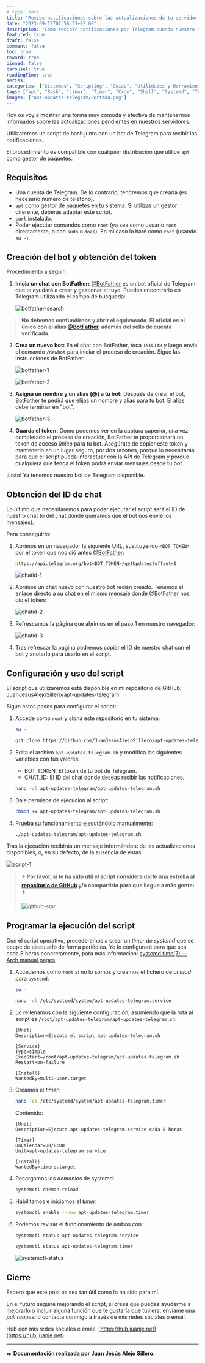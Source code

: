 ```yaml
---
# type: docs 
title: "Recibe notificaciones sobre las actualizaciones de tu servidor en Telegram"
date: "2023-09-12T07:56:33+02:00"
description: "Cómo recibir notificaciones por Telegram cuando nuestro servidor tenga actualizaciones por instalar."
featured: true
draft: false
comment: false
toc: true
reward: true
pinned: false
carousel: true
readingTime: true
series:
categories: ["Sistemas", "Scripting", "Guías", "Utilidades y Herramientas", "Linux", "HomeLab", "VPS", "Monitorización", "Notificaciones"]
tags: ["apt", "Bash", "Linux", "Timer", "Cron", "Shell", "Systemd", "Telegram"]
images: ["apt-updates-telegram/Portada.png"]
---
```


Hoy os voy a mostrar una forma muy cómoda y efectiva de mantenernos informados sobre las actualizaciones pendientes en nuestros servidores.

Utilizaremos un script de bash junto con un bot de Telegram para recibir las notificaciones.

El procedimiento es compatible con cualquier distribución que utilice `apt` como gestor de paquetes.

<!--more-->

## **Requisitos**

- Una cuenta de Telegram. De lo contrario, tendremos que crearla (es necesario número de teléfono).
- `apt` como gestor de paquetes en tu sistema. Si utilizas un gestor diferente, deberás adaptar este script.
- `curl` instalado.
- Poder ejecutar comandos como `root` (ya sea como usuario `root` directamente, o con `sudo` o `doas`). En mi caso lo haré como `root` (usando `su -`).

## **Creación del bot y obtención del token**

Procedimiento a seguir:

1. **Inicia un chat con BotFather:** [@BotFather](https://t.me/botfather) es un bot oficial de Telegram que te ayudará a crear y gestionar el tuyo. Puedes encontrarlo en Telegram utilizando el campo de búsqueda:

    ![botfather-search](img/botfather-search.png)

> **No debemos confundirnos y abrir el equivocado. El oficial es el único con el alias [@BotFather](https://t.me/botfather), además del sello de cuenta verificada.**

2. **Crea un nuevo bot:** En el chat con BotFather, toca `INICIAR` y luego envía el comando `/newbot` para iniciar el proceso de creación. Sigue las instrucciones de BotFather.

    ![botfather-1](img/botfather-1.png)

    ![botfather-2](img/botfather-2.png)

3. **Asigna un nombre y un alias (@) a tu bot:** Después de crear el bot, BotFather te pedirá que elijas un nombre y alias para tu bot. El alias debe terminar en "bot".

    ![botfather-3](img/botfather-3.png)

4. **Guarda el token:** Como podemos ver en la captura superior, una vez completado el proceso de creación, BotFather te proporcionará un token de acceso *único* para tu bot. Asegúrate de copiar este token y mantenerlo en un lugar seguro, por dos razones, porque lo necesitarás para que el script pueda interactuar con la API de Telegram y porque cualquiera que tenga el token podrá enviar mensajes desde tu bot.

¡Listo! Ya tenemos nuestro bot de Telegram disponible.

## **Obtención del ID de chat**

Lo último que necesitaremos para poder ejecutar el script será el ID de nuestro chat (o del chat donde queramos que el bot nos envíe los mensajes).

Para conseguirlo:

1. Abrimos en un navegador la siguiente URL, sustituyendo `<BOT_TOKEN>` por el token que nos dió antes [@BotFather](https://t.me/botfather):

    ```
    https://api.telegram.org/bot<BOT_TOKEN>/getUpdates?offset=0
    ```

    ![chatid-1](img/chatid-1.png)

2. Abrimos un chat nuevo con nuestro bot recién creado. Tenemos el enlace directo a su chat en el mismo mensaje donde [@BotFather](https://t.me/botfather) nos dio el token:

    ![chatid-2](img/chatid-2.png)

3. Refrescamos la página que abrimos en el paso 1 en nuestro navegador:

    ![chatid-3](img/chatid-3.png)

4. Tras refrescar la página podremos copiar el ID de nuestro chat con el bot y anotarlo para usarlo en el script.

## **Configuración y uso del script**

El script que utilizaremos está disponible en mi repositorio de GitHub: [JuanJesusAlejoSillero/apt-updates-telegram](https://github.com/JuanJesusAlejoSillero/apt-updates-telegram)

Sigue estos pasos para configurar el script:

1. Accede como `root` y clona este repositorio en tu sistema:

    ```bash
    su -

    git clone https://github.com/JuanJesusAlejoSillero/apt-updates-telegram.git
    ```

2. Edita el archivo `apt-updates-telegram.sh` y modifica las siguientes variables con tus valores:

    - BOT_TOKEN: El token de tu bot de Telegram.
    - CHAT_ID: El ID del chat donde deseas recibir las notificaciones.

    ```bash
    nano -cl apt-updates-telegram/apt-updates-telegram.sh
    ```

3. Dale permisos de ejecución al script:

    ```bash
    chmod +x apt-updates-telegram/apt-updates-telegram.sh
    ```

4. Prueba su funcionamiento ejecutándolo manualmente:

    ```bash
    ./apt-updates-telegram/apt-updates-telegram.sh
    ```

Tras la ejecución recibirás un mensaje informándote de las actualizaciones disponibles, o, en su defecto, de la ausencia de estas:

![script-1](img/script-1.png)

> **⭐️ Por favor, si te ha sido útil el script considera darle una estrella al [repositorio de GitHub](https://github.com/JuanJesusAlejoSillero/apt-updates-telegram) y/o compartirlo para que llegue a más gente: ⭐️**
>
> ![github-star](img/github-star.gif)

## **Programar la ejecución del script**

Con el script operativo, procederemos a crear un *timer de systemd* que se ocupe de ejecutarlo de forma periódica. Yo lo configuraré para que sea cada 8 horas concretamente, para más información: [systemd.time(7) — Arch manual pages](https://man.archlinux.org/man/systemd.time.7)

1. Accedemos como `root` si no lo somos y creamos el fichero de *unidad* para `systemd`:

    ```bash
    su -

    nano -cl /etc/systemd/system/apt-updates-telegram.service
    ```

2. Lo rellenamos con la siguiente configuración, asumiendo que la ruta al script es `/root/apt-updates-telegram/apt-updates-telegram.sh`:

    ```systemd.unit
    [Unit]
    Description=Ejecuta el script apt-updates-telegram.sh

    [Service]
    Type=simple
    ExecStart=/root/apt-updates-telegram/apt-updates-telegram.sh
    Restart=on-failure

    [Install]
    WantedBy=multi-user.target
    ```

3. Creamos el *timer*:

    ```bash
    nano -cl /etc/systemd/system/apt-updates-telegram.timer
    ```

    Contenido:

    ```systemd.timer
    [Unit]
    Description=Ejecuta apt-updates-telegram.service cada 8 horas

    [Timer]
    OnCalendar=00/8:00
    Unit=apt-updates-telegram.service

    [Install]
    WantedBy=timers.target
    ```

4. Recargamos los *demonios* de systemd:

    ```bash
    systemctl daemon-reload
    ```

5. Habilitamos e iniciamos el *timer*:

    ```bash
    systemctl enable --now apt-updates-telegram.timer
    ```

6. Podemos revisar el funcionamiento de ambos con:

    ```bash
    systemctl status apt-updates-telegram.service

    systemctl status apt-updates-telegram.timer
    ```

    ![systemctl-status](img/systemctl-status.png)

## **Cierre**

Espero que este post os sea tan útil como lo ha sido para mí.

En el futuro seguiré mejorando el script, si crees que puedes ayudarme a mejorarlo o incluir alguna función que te gustaría que tuviera, envíame una *pull request* o contacta conmigo a través de mis redes sociales o email.

Hub con mis redes sociales e email: [https://hub.juanje.net](https://hub.juanje.net)

---

✒️ **Documentación realizada por Juan Jesús Alejo Sillero.**
